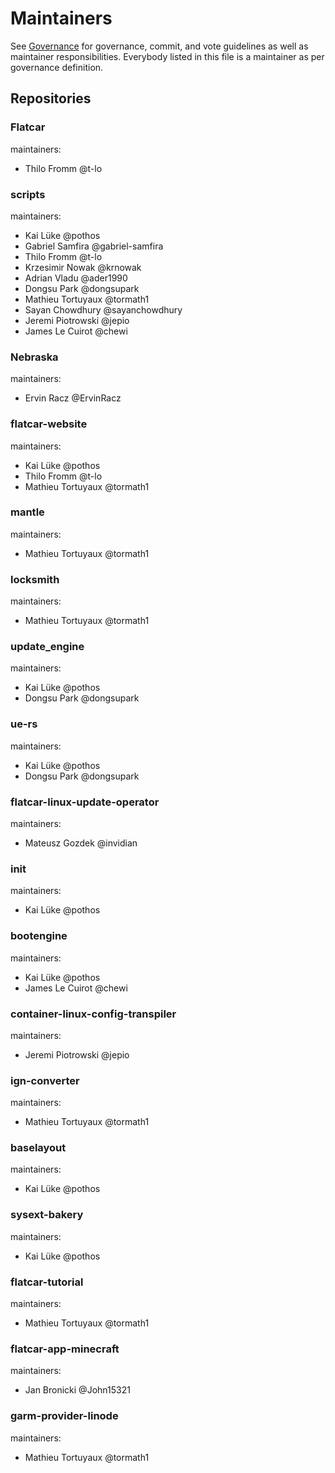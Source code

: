# Maintainers

See [Governance](https://github.com/flatcar/Flatcar/blob/main/governance.md) for governance, commit, and vote guidelines as well as maintainer responsibilities. Everybody listed in this file is a maintainer as per governance definition.


## Repositories

### Flatcar
maintainers:
* Thilo Fromm @t-lo

### scripts
maintainers:
* Kai Lüke @pothos
* Gabriel Samfira @gabriel-samfira
* Thilo Fromm @t-lo
* Krzesimir Nowak @krnowak
* Adrian Vladu @ader1990
* Dongsu Park @dongsupark
* Mathieu Tortuyaux @tormath1
* Sayan Chowdhury @sayanchowdhury
* Jeremi Piotrowski @jepio
* James Le Cuirot @chewi

### Nebraska
maintainers:
* Ervin Racz @ErvinRacz

### flatcar-website
maintainers:
* Kai Lüke @pothos
* Thilo Fromm @t-lo
* Mathieu Tortuyaux @tormath1

### mantle
maintainers:
* Mathieu Tortuyaux @tormath1

### locksmith
maintainers:
* Mathieu Tortuyaux @tormath1

### update_engine
maintainers:
* Kai Lüke @pothos
* Dongsu Park @dongsupark

### ue-rs
maintainers:
* Kai Lüke @pothos
* Dongsu Park @dongsupark

### flatcar-linux-update-operator
maintainers:
* Mateusz Gozdek @invidian

### init
maintainers:
* Kai Lüke @pothos

### bootengine
maintainers:
* Kai Lüke @pothos
* James Le Cuirot @chewi

### container-linux-config-transpiler
maintainers:
* Jeremi Piotrowski @jepio

### ign-converter
maintainers:
* Mathieu Tortuyaux @tormath1

### baselayout
maintainers:
* Kai Lüke @pothos

### sysext-bakery
maintainers:
* Kai Lüke @pothos

### flatcar-tutorial
maintainers:
* Mathieu Tortuyaux @tormath1

### flatcar-app-minecraft
maintainers:
* Jan Bronicki @John15321

### garm-provider-linode
maintainers:
* Mathieu Tortuyaux @tormath1
